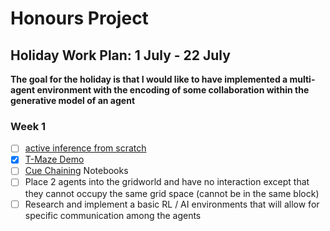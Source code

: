 # Honours Project

## Holiday Work Plan: 1 July - 22 July

**The goal for the holiday is that I would like to have implemented a multi-agent environment with the encoding of some collaboration within the generative model of an agent**

### Week 1

- [ ] [active inference from scratch](https://github.com/infer-actively/pymdp/blob/master/docs/notebooks/active_inference_from_scratch.ipynb)
- [x] [T-Maze Demo](https://github.com/infer-actively/pymdp/blob/master/docs/notebooks/tmaze_demo.ipynb)
- [ ] [Cue Chaining](https://github.com/infer-actively/pymdp/blob/master/docs/notebooks/cue_chaining_demo.ipynb) Notebooks
- [ ] Place 2 agents into the gridworld and have no interaction except that they cannot occupy the same grid space (cannot be in the same block)
- [ ] Research and implement a basic RL / AI environments that will allow for specific communication among the agents
